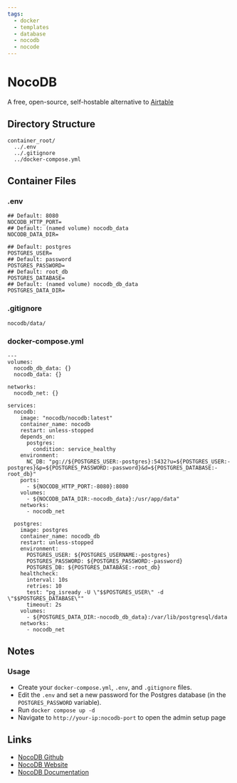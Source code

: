 ```yaml
---
tags:
  - docker
  - templates
  - database
  - nocodb
  - nocode
---
```


# NocoDB

A free, open-source, self-hostable alternative to [Airtable](https://airtable.com)

## Directory Structure

```text title="Container directory structure"
container_root/
  ../.env
  ../.gitignore
  ../docker-compose.yml
```

## Container Files

### .env

```text title="nocodb .env" linenums="1"
## Default: 8080
NOCODB_HTTP_PORT=
## Default: (named volume) nocodb_data
NOCODB_DATA_DIR=

## Default: postgres
POSTGRES_USER=
## Default: password
POSTGRES_PASSWORD=
## Default: root_db
POSTGRES_DATABASE=
## Default: (named volume) nocodb_db_data
POSTGRES_DATA_DIR=

```

### .gitignore

```text title="nocodb .gitignore" linenums="1"
nocodb/data/

```

### docker-compose.yml

```text title="nocodb docker-compose.yml" linenums="1"
---
volumes: 
  nocodb_db_data: {}
  nocodb_data: {}

networks:
  nocodb_net: {}

services: 
  nocodb:
    image: "nocodb/nocodb:latest"
    container_name: nocodb
    restart: unless-stopped
    depends_on: 
      postgres: 
        condition: service_healthy
    environment: 
      NC_DB: "pg://${POSTGRES_USER:-postgres}:5432?u=${POSTGRES_USER:-postgres}&p=${POSTGRES_PASSWORD:-password}&d=${POSTGRES_DATABASE:-root_db}"
    ports: 
      - ${NOCODB_HTTP_PORT:-8080}:8080
    volumes: 
      - ${NOCODB_DATA_DIR:-nocodb_data}:/usr/app/data"
    networks:
      - nocodb_net

  postgres:
    image: postgres
    container_name: nocodb_db
    restart: unless-stopped
    environment: 
      POSTGRES_USER: ${POSTGRES_USERNAME:-postgres}
      POSTGRES_PASSWORD: ${POSTGRES_PASSWORD:-password}
      POSTGRES_DB: ${POSTGRES_DATABASE:-root_db}
    healthcheck: 
      interval: 10s
      retries: 10
      test: "pg_isready -U \"$$POSTGRES_USER\" -d \"$$POSTGRES_DATABASE\""
      timeout: 2s
    volumes: 
      - ${POSTGRES_DATA_DIR:-nocodb_db_data}:/var/lib/postgresql/data
    networks:
      - nocodb_net

```

## Notes

### Usage

- Create your `docker-compose.yml`, `.env`, and `.gitignore` files.
- Edit the `.env` and set a new password for the Postgres database (in the `POSTGRES_PASSWORD` variable).
- Run `docker compose up -d`
- Navigate to `http://your-ip:nocodb-port` to open the admin setup page

## Links

- [NocoDB Github](https://github.com/nocodb/nocodb)
- [NocoDB Website](https://nocodb.com)
- [NocoDB Documentation](https://docs.nocodb.com)

